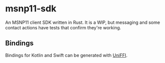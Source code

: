 # msnp11-sdk
An MSNP11 client SDK written in Rust. It is a WIP, but messaging and some contact actions have tests that confirm they're working.

## Bindings
Bindings for Kotlin and Swift can be generated with [UniFFI](https://mozilla.github.io/uniffi-rs/latest/tutorial/foreign_language_bindings.html#multi-crate-workspaces).
